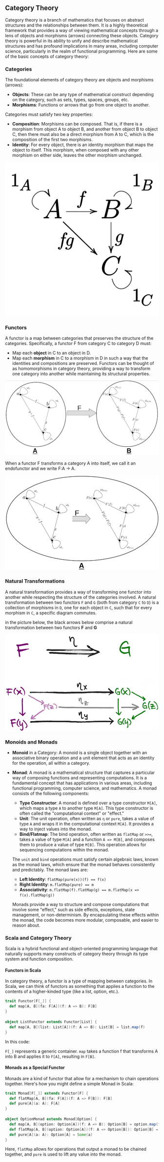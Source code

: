 ## Category Theory

Category theory is a branch of mathematics that focuses on abstract structures and the relationships between them. It is a highly theoretical framework that provides a way of viewing mathematical concepts through a lens of objects and morphisms (arrows) connecting these objects. Category theory is powerful in its ability to unify and describe mathematical structures and has profound implications in many areas, including computer science, particularly in the realm of functional programming. Here are some of the basic concepts of category theory:

### Categories
The foundational elements of category theory are objects and morphisms (arrows):

- **Objects**: These can be any type of mathematical construct depending on the category, such as sets, types, spaces, groups, etc.
- **Morphisms**: Functions or arrows that go from one object to another.

Categories must satisfy two key properties:

- **Composition**: Morphisms can be composed. That is, if there is a morphism from object A to object B, and another from object B to object C, then there must also be a direct morphism from A to C, which is the composition of the first two morphisms.
- **Identity**: For every object, there is an identity morphism that maps the object to itself. This morphism, when composed with any other morphism on either side, leaves the other morphism unchanged.

![function composition](/articles/images/category-composition.jpeg)

### Functors
A functor is a map between categories that preserves the structure of the categories. Specifically, a functor F from category C to category D must:

- Map each **object** in C to an object in D.
- Map each **morphism** in C to a morphism in D in such a way that the identities and compositions are preserved.
Functors can be thought of as homomorphisms in category theory, providing a way to transform one category into another while maintaining its structural properties.

![functor](/articles/images/category-functor.jpeg)

When a functor F transforms a category A into itself, we call it an endofunctor and we write F:A → A.

![functor](/articles/images/category-endofunctor.jpeg)

### Natural Transformations
A natural transformation provides a way of transforming one functor into another while respecting the structure of the categories involved. A natural transformation between two functors `F` and `G` (both from category `C` to `D`) is a collection of morphisms in `D`, one for each object in `C`, such that for every morphism in `C`, a specific diagram commutes.


in the picture below, the black arrows below comprise a natural transformation between two functors **F** and **G**

![natural transformation](/articles/images/category-natural.jpeg)

### Monoids and Monads
- **Monoid** in a Category: A monoid is a single object together with an associative binary operation and a unit element that acts as an identity for the operation, all within a category.
- **Monad**:  A monad is a mathematical structure that captures a particular way of composing functions and representing computations. It is a fundamental concept that has applications in various areas, including functional programming, computer science, and mathematics.
A monad consists of the following components:

  - **Type Constructor**: A monad is defined over a type constructor `M[A]`, which maps a type `A` to another type `M[A]`. This type constructor is often called the "computational context" or "effect."
  - **Unit**: The unit operation, often written as `η` or `pure`, takes a value of type `A` and wraps it in the computational context `M[A]`. It provides a way to inject values into the monad.
  - **Bind/Flatmap**: The bind operation, often written as `flatMap` or `>>=`, takes a value of type `M[A]` and a function `A => M[B]`, and composes them to produce a value of type `M[B]`. This operation allows for sequencing computations within the monad.

  The `unit` and `bind` operations must satisfy certain algebraic laws, known as the monad laws, which ensure that the monad behaves consistently and predictably.
The monad laws are:

  - **Left Identity**: `flatMap(pure(x))(f) == f(x)`
  - **Right Identity**: `m.flatMap(pure) == m`
  - **Associativity**: `m.flatMap(f).flatMap(g) == m.flatMap(x => f(x).flatMap(g))`

  Monads provide a way to structure and compose computations that involve some "effect," such as side effects, exceptions, state management, or non-determinism. By encapsulating these effects within the monad, the code becomes more modular, composable, and easier to reason about.


### Scala and Category Theory
Scala is a hybrid functional and object-oriented programming language that naturally supports many constructs of category theory through its type system and function composition.

#### Functors in Scala
In category theory, a functor is a type of mapping between categories. In Scala, we can think of functors as something that applies a function to the contents of a higher-kinded type (like a list, option, etc.).

```scala
trait Functor[F[_]] {
  def map[A, B](fa: F[A])(f: A => B): F[B]
}

object ListFunctor extends Functor[List] {
  def map[A, B](list: List[A])(f: A => B): List[B] = list.map(f)
}
```
In this code:

`F[_]` represents a generic container.
`map` takes a function f that transforms A into B and applies it to `F[A]`, resulting in `F[B]`.


#### Monads as a Special Functor
Monads are a kind of functor that allow for a mechanism to chain operations together. Here's how you might define a simple Monad in Scala:

```scala
trait Monad[F[_]] extends Functor[F] {
  def flatMap[A, B](fa: F[A])(f: A => F[B]): F[B]
  def pure[A](a: A): F[A]
}

object OptionMonad extends Monad[Option] {
  def map[A, B](option: Option[A])(f: A => B): Option[B] = option.map(f)
  def flatMap[A, B](option: Option[A])(f: A => Option[B]): Option[B] = option.flatMap(f)
  def pure[A](a: A): Option[A] = Some(a)
}
```
Here, `flatMap` allows for operations that output a monad to be chained together, and `pure` is used to lift any value into the monad.